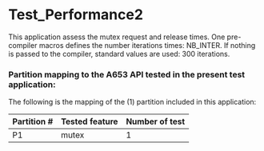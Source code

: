 # Test_Performance2

This application assess the mutex request and release times. One pre-compiler macros defines the number iterations times: NB_INTER. 
If nothing is passed to the compiler, standard values are used: 300 iterations.

### Partition mapping to the A653 API tested in the present test application:

The following is the mapping of the (1) partition included in this application:

| Partition # | Tested feature    | Number of test |
| ----------- | ----------------  | -------------- |
|    P1       | mutex    		  |  	 1		   |
